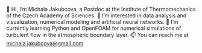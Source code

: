 👋 Hi, I’m Michala Jakubcova, a Postdoc at the Institute of Thermomechanics of the Czech Academy of Sciences.
👀 I’m interested in data analysis and visualization, numerical modeling and artificial neural networks.
🌱 I’m currently learning Python and OpenFOAM for numerical simulations of turbulent flow in the atmospheric boundary layer.
📫 You can reach me at michala.jakubcova@gmail.com

<!---
jakubcovam/jakubcovam is a ✨ special ✨ repository because its `README.md` (this file) appears on your GitHub profile.
You can click the Preview link to take a look at your changes.
- 💞️ I’m looking to collaborate on ...
--->

